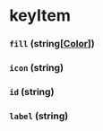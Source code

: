 # keyItem

### `fill` (**string[[Color](./api/color.md)]**)

### `icon` (**string**)

### `id` (**string**)

### `label` (**string**)
